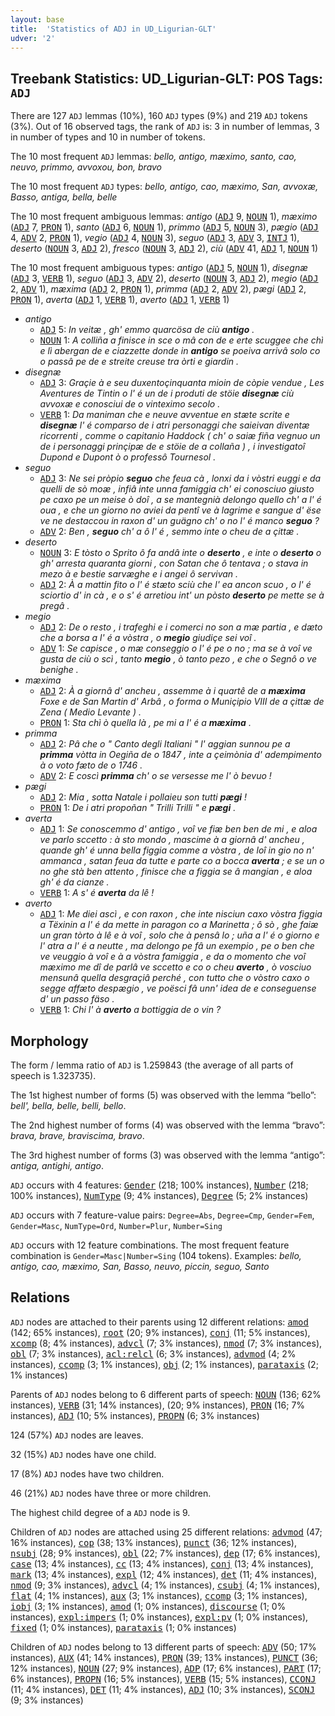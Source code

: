 ```yaml
---
layout: base
title:  'Statistics of ADJ in UD_Ligurian-GLT'
udver: '2'
---
```


## Treebank Statistics: UD_Ligurian-GLT: POS Tags: `ADJ`

There are 127 `ADJ` lemmas (10%), 160 `ADJ` types (9%) and 219 `ADJ` tokens (3%).
Out of 16 observed tags, the rank of `ADJ` is: 3 in number of lemmas, 3 in number of types and 10 in number of tokens.

The 10 most frequent `ADJ` lemmas: <em>bello, antigo, mæximo, santo, cao, neuvo, primmo, avvoxou, bon, bravo</em>

The 10 most frequent `ADJ` types:  <em>bello, antigo, cao, mæximo, San, avvoxæ, Basso, antiga, bella, belle</em>

The 10 most frequent ambiguous lemmas: <em>antigo</em> (<tt><a href="lij_glt-pos-ADJ.html">ADJ</a></tt> 9, <tt><a href="lij_glt-pos-NOUN.html">NOUN</a></tt> 1), <em>mæximo</em> (<tt><a href="lij_glt-pos-ADJ.html">ADJ</a></tt> 7, <tt><a href="lij_glt-pos-PRON.html">PRON</a></tt> 1), <em>santo</em> (<tt><a href="lij_glt-pos-ADJ.html">ADJ</a></tt> 6, <tt><a href="lij_glt-pos-NOUN.html">NOUN</a></tt> 1), <em>primmo</em> (<tt><a href="lij_glt-pos-ADJ.html">ADJ</a></tt> 5, <tt><a href="lij_glt-pos-NOUN.html">NOUN</a></tt> 3), <em>pægio</em> (<tt><a href="lij_glt-pos-ADJ.html">ADJ</a></tt> 4, <tt><a href="lij_glt-pos-ADV.html">ADV</a></tt> 2, <tt><a href="lij_glt-pos-PRON.html">PRON</a></tt> 1), <em>vegio</em> (<tt><a href="lij_glt-pos-ADJ.html">ADJ</a></tt> 4, <tt><a href="lij_glt-pos-NOUN.html">NOUN</a></tt> 3), <em>seguo</em> (<tt><a href="lij_glt-pos-ADJ.html">ADJ</a></tt> 3, <tt><a href="lij_glt-pos-ADV.html">ADV</a></tt> 3, <tt><a href="lij_glt-pos-INTJ.html">INTJ</a></tt> 1), <em>deserto</em> (<tt><a href="lij_glt-pos-NOUN.html">NOUN</a></tt> 3, <tt><a href="lij_glt-pos-ADJ.html">ADJ</a></tt> 2), <em>fresco</em> (<tt><a href="lij_glt-pos-NOUN.html">NOUN</a></tt> 3, <tt><a href="lij_glt-pos-ADJ.html">ADJ</a></tt> 2), <em>ciù</em> (<tt><a href="lij_glt-pos-ADV.html">ADV</a></tt> 41, <tt><a href="lij_glt-pos-ADJ.html">ADJ</a></tt> 1, <tt><a href="lij_glt-pos-NOUN.html">NOUN</a></tt> 1)

The 10 most frequent ambiguous types:  <em>antigo</em> (<tt><a href="lij_glt-pos-ADJ.html">ADJ</a></tt> 5, <tt><a href="lij_glt-pos-NOUN.html">NOUN</a></tt> 1), <em>disegnæ</em> (<tt><a href="lij_glt-pos-ADJ.html">ADJ</a></tt> 3, <tt><a href="lij_glt-pos-VERB.html">VERB</a></tt> 1), <em>seguo</em> (<tt><a href="lij_glt-pos-ADJ.html">ADJ</a></tt> 3, <tt><a href="lij_glt-pos-ADV.html">ADV</a></tt> 2), <em>deserto</em> (<tt><a href="lij_glt-pos-NOUN.html">NOUN</a></tt> 3, <tt><a href="lij_glt-pos-ADJ.html">ADJ</a></tt> 2), <em>megio</em> (<tt><a href="lij_glt-pos-ADJ.html">ADJ</a></tt> 2, <tt><a href="lij_glt-pos-ADV.html">ADV</a></tt> 1), <em>mæxima</em> (<tt><a href="lij_glt-pos-ADJ.html">ADJ</a></tt> 2, <tt><a href="lij_glt-pos-PRON.html">PRON</a></tt> 1), <em>primma</em> (<tt><a href="lij_glt-pos-ADJ.html">ADJ</a></tt> 2, <tt><a href="lij_glt-pos-ADV.html">ADV</a></tt> 2), <em>pægi</em> (<tt><a href="lij_glt-pos-ADJ.html">ADJ</a></tt> 2, <tt><a href="lij_glt-pos-PRON.html">PRON</a></tt> 1), <em>averta</em> (<tt><a href="lij_glt-pos-ADJ.html">ADJ</a></tt> 1, <tt><a href="lij_glt-pos-VERB.html">VERB</a></tt> 1), <em>averto</em> (<tt><a href="lij_glt-pos-ADJ.html">ADJ</a></tt> 1, <tt><a href="lij_glt-pos-VERB.html">VERB</a></tt> 1)


* <em>antigo</em>
  * <tt><a href="lij_glt-pos-ADJ.html">ADJ</a></tt> 5: <em>In veitæ , gh' emmo quarcösa de ciù <b>antigo</b> .</em>
  * <tt><a href="lij_glt-pos-NOUN.html">NOUN</a></tt> 1: <em>A colliña a finisce in sce o mâ con de e erte scuggee che chì e lì abergan de e ciazzette donde in <b>antigo</b> se poeiva arrivâ solo co o passâ pe de e streite creuse tra òrti e giardin .</em>
* <em>disegnæ</em>
  * <tt><a href="lij_glt-pos-ADJ.html">ADJ</a></tt> 3: <em>Graçie à e seu duxentoçinquanta mioin de còpie vendue , Les Aventures de Tintin o l' é un de i produti de stöie <b>disegnæ</b> ciù avvoxæ e conosciui de o vinteximo secolo .</em>
  * <tt><a href="lij_glt-pos-VERB.html">VERB</a></tt> 1: <em>Da maniman che e neuve avventue en stæte scrite e <b>disegnæ</b> l' é comparso de i atri personaggi che saieivan diventæ ricorrenti , comme o capitanio Haddock ( ch' o saiæ fiña vegnuo un de i personaggi prinçipæ de e stöie de a collaña ) , i investigatoî Dupond e Dupont ò o professô Tournesol .</em>
* <em>seguo</em>
  * <tt><a href="lij_glt-pos-ADJ.html">ADJ</a></tt> 3: <em>Ne sei pròpio <b>seguo</b> che feua cà , lonxi da i vòstri euggi e da quelli de sò moæ , infiâ inte unna famiggia ch' ei conosciuo giusto pe caxo pe un meise ò doî , a se mantegnià delongo quello ch' a l' é oua , e che un giorno no aviei da pentî ve à lagrime e sangue d' ëse ve ne destaccou in raxon d' un guägno ch' o no l' é manco <b>seguo</b> ?</em>
  * <tt><a href="lij_glt-pos-ADV.html">ADV</a></tt> 2: <em>Ben , <b>seguo</b> ch' a ô l' é , semmo inte o cheu de a çittæ .</em>
* <em>deserto</em>
  * <tt><a href="lij_glt-pos-NOUN.html">NOUN</a></tt> 3: <em>E tòsto o Sprito ô fa andâ inte o <b>deserto</b> , e inte o <b>deserto</b> o gh' arresta quaranta giorni , con Satan che ô tentava ; o stava in mezo à e bestie sarvæghe e i angei ô servivan .</em>
  * <tt><a href="lij_glt-pos-ADJ.html">ADJ</a></tt> 2: <em>À a mattin fito o l' é stæto sciù che l' ea ancon scuo , o l' é sciortio d' in cà , e o s' é arretiou int' un pòsto <b>deserto</b> pe mette se à pregâ .</em>
* <em>megio</em>
  * <tt><a href="lij_glt-pos-ADJ.html">ADJ</a></tt> 2: <em>De o resto , i trafeghi e i comerci no son a mæ partia , e dæto che a borsa a l' é a vòstra , o <b>megio</b> giudiçe sei voî .</em>
  * <tt><a href="lij_glt-pos-ADV.html">ADV</a></tt> 1: <em>Se capisce , o mæ conseggio o l' é pe o no ; ma se à voî ve gusta de ciù o scì , tanto <b>megio</b> , ò tanto pezo , e che o Segnô o ve benighe .</em>
* <em>mæxima</em>
  * <tt><a href="lij_glt-pos-ADJ.html">ADJ</a></tt> 2: <em>À a giornâ d' ancheu , assemme à i quartê de a <b>mæxima</b> Foxe e de San Martin d' Arbâ , o forma o Muniçipio VIII de a çittæ de Zena ( Medio Levante ) .</em>
  * <tt><a href="lij_glt-pos-PRON.html">PRON</a></tt> 1: <em>Sta chì ò quella là , pe mi a l' é a <b>mæxima</b> .</em>
* <em>primma</em>
  * <tt><a href="lij_glt-pos-ADJ.html">ADJ</a></tt> 2: <em>Pâ che o " Canto degli Italiani " l' aggian sunnou pe a <b>primma</b> vòtta in Oegiña de o 1847 , inte a çeimònia d' adempimento à o voto fæto de o 1746 .</em>
  * <tt><a href="lij_glt-pos-ADV.html">ADV</a></tt> 2: <em>E coscì <b>primma</b> ch' o se versesse me l' ò bevuo !</em>
* <em>pægi</em>
  * <tt><a href="lij_glt-pos-ADJ.html">ADJ</a></tt> 2: <em>Mia , sotta Natale i pollaieu son tutti <b>pægi</b> !</em>
  * <tt><a href="lij_glt-pos-PRON.html">PRON</a></tt> 1: <em>De i atri propoñan " Trilli Trilli " e <b>pægi</b> .</em>
* <em>averta</em>
  * <tt><a href="lij_glt-pos-ADJ.html">ADJ</a></tt> 1: <em>Se conoscemmo d' antigo , voî ve fiæ ben ben de mi , e aloa ve parlo sccetto : à sto mondo , mascime à a giornâ d' ancheu , quande gh' é unna bella figgia comme a vòstra , de loî in gio no n' ammanca , satan feua da tutte e parte co a bocca <b>averta</b> ; e se un o no ghe stà ben attento , finisce che a figgia se â mangian , e aloa gh' é da cianze .</em>
  * <tt><a href="lij_glt-pos-VERB.html">VERB</a></tt> 1: <em>A s' é <b>averta</b> da lê !</em>
* <em>averto</em>
  * <tt><a href="lij_glt-pos-ADJ.html">ADJ</a></tt> 1: <em>Me diei ascì , e con raxon , che inte nisciun caxo vòstra figgia a Tëxinin a l' é da mette in paragon co a Marinetta ; ô sò , ghe faiæ un gran tòrto à lê e à voî , solo che à pensâ lo ; uña a l' é o giorno e l' atra a l' é a neutte , ma delongo pe fâ un exempio , pe o ben che ve veuggio à voî e à a vòstra famiggia , e da o momento che voî mæximo me dî de parlâ ve sccetto e co o cheu <b>averto</b> , ò vosciuo mensunâ quella desgraçiâ perché , con tutto che o vòstro caxo o segge affæto despægio , ve poësci fâ unn' idea de e conseguense d' un passo fäso .</em>
  * <tt><a href="lij_glt-pos-VERB.html">VERB</a></tt> 1: <em>Chi l' à <b>averto</b> a bottiggia de o vin ?</em>

## Morphology

The form / lemma ratio of `ADJ` is 1.259843 (the average of all parts of speech is 1.323735).

The 1st highest number of forms (5) was observed with the lemma “bello”: <em>bell', bella, belle, belli, bello</em>.

The 2nd highest number of forms (4) was observed with the lemma “bravo”: <em>brava, brave, braviscima, bravo</em>.

The 3rd highest number of forms (3) was observed with the lemma “antigo”: <em>antiga, antighi, antigo</em>.

`ADJ` occurs with 4 features: <tt><a href="lij_glt-feat-Gender.html">Gender</a></tt> (218; 100% instances), <tt><a href="lij_glt-feat-Number.html">Number</a></tt> (218; 100% instances), <tt><a href="lij_glt-feat-NumType.html">NumType</a></tt> (9; 4% instances), <tt><a href="lij_glt-feat-Degree.html">Degree</a></tt> (5; 2% instances)

`ADJ` occurs with 7 feature-value pairs: `Degree=Abs`, `Degree=Cmp`, `Gender=Fem`, `Gender=Masc`, `NumType=Ord`, `Number=Plur`, `Number=Sing`

`ADJ` occurs with 12 feature combinations.
The most frequent feature combination is `Gender=Masc|Number=Sing` (104 tokens).
Examples: <em>bello, antigo, cao, mæximo, San, Basso, neuvo, piccin, seguo, Santo</em>


## Relations

`ADJ` nodes are attached to their parents using 12 different relations: <tt><a href="lij_glt-dep-amod.html">amod</a></tt> (142; 65% instances), <tt><a href="lij_glt-dep-root.html">root</a></tt> (20; 9% instances), <tt><a href="lij_glt-dep-conj.html">conj</a></tt> (11; 5% instances), <tt><a href="lij_glt-dep-xcomp.html">xcomp</a></tt> (8; 4% instances), <tt><a href="lij_glt-dep-advcl.html">advcl</a></tt> (7; 3% instances), <tt><a href="lij_glt-dep-nmod.html">nmod</a></tt> (7; 3% instances), <tt><a href="lij_glt-dep-obl.html">obl</a></tt> (7; 3% instances), <tt><a href="lij_glt-dep-acl-relcl.html">acl:relcl</a></tt> (6; 3% instances), <tt><a href="lij_glt-dep-advmod.html">advmod</a></tt> (4; 2% instances), <tt><a href="lij_glt-dep-ccomp.html">ccomp</a></tt> (3; 1% instances), <tt><a href="lij_glt-dep-obj.html">obj</a></tt> (2; 1% instances), <tt><a href="lij_glt-dep-parataxis.html">parataxis</a></tt> (2; 1% instances)

Parents of `ADJ` nodes belong to 6 different parts of speech: <tt><a href="lij_glt-pos-NOUN.html">NOUN</a></tt> (136; 62% instances), <tt><a href="lij_glt-pos-VERB.html">VERB</a></tt> (31; 14% instances),  (20; 9% instances), <tt><a href="lij_glt-pos-PRON.html">PRON</a></tt> (16; 7% instances), <tt><a href="lij_glt-pos-ADJ.html">ADJ</a></tt> (10; 5% instances), <tt><a href="lij_glt-pos-PROPN.html">PROPN</a></tt> (6; 3% instances)

124 (57%) `ADJ` nodes are leaves.

32 (15%) `ADJ` nodes have one child.

17 (8%) `ADJ` nodes have two children.

46 (21%) `ADJ` nodes have three or more children.

The highest child degree of a `ADJ` node is 9.

Children of `ADJ` nodes are attached using 25 different relations: <tt><a href="lij_glt-dep-advmod.html">advmod</a></tt> (47; 16% instances), <tt><a href="lij_glt-dep-cop.html">cop</a></tt> (38; 13% instances), <tt><a href="lij_glt-dep-punct.html">punct</a></tt> (36; 12% instances), <tt><a href="lij_glt-dep-nsubj.html">nsubj</a></tt> (28; 9% instances), <tt><a href="lij_glt-dep-obl.html">obl</a></tt> (22; 7% instances), <tt><a href="lij_glt-dep-dep.html">dep</a></tt> (17; 6% instances), <tt><a href="lij_glt-dep-case.html">case</a></tt> (13; 4% instances), <tt><a href="lij_glt-dep-cc.html">cc</a></tt> (13; 4% instances), <tt><a href="lij_glt-dep-conj.html">conj</a></tt> (13; 4% instances), <tt><a href="lij_glt-dep-mark.html">mark</a></tt> (13; 4% instances), <tt><a href="lij_glt-dep-expl.html">expl</a></tt> (12; 4% instances), <tt><a href="lij_glt-dep-det.html">det</a></tt> (11; 4% instances), <tt><a href="lij_glt-dep-nmod.html">nmod</a></tt> (9; 3% instances), <tt><a href="lij_glt-dep-advcl.html">advcl</a></tt> (4; 1% instances), <tt><a href="lij_glt-dep-csubj.html">csubj</a></tt> (4; 1% instances), <tt><a href="lij_glt-dep-flat.html">flat</a></tt> (4; 1% instances), <tt><a href="lij_glt-dep-aux.html">aux</a></tt> (3; 1% instances), <tt><a href="lij_glt-dep-ccomp.html">ccomp</a></tt> (3; 1% instances), <tt><a href="lij_glt-dep-iobj.html">iobj</a></tt> (3; 1% instances), <tt><a href="lij_glt-dep-amod.html">amod</a></tt> (1; 0% instances), <tt><a href="lij_glt-dep-discourse.html">discourse</a></tt> (1; 0% instances), <tt><a href="lij_glt-dep-expl-impers.html">expl:impers</a></tt> (1; 0% instances), <tt><a href="lij_glt-dep-expl-pv.html">expl:pv</a></tt> (1; 0% instances), <tt><a href="lij_glt-dep-fixed.html">fixed</a></tt> (1; 0% instances), <tt><a href="lij_glt-dep-parataxis.html">parataxis</a></tt> (1; 0% instances)

Children of `ADJ` nodes belong to 13 different parts of speech: <tt><a href="lij_glt-pos-ADV.html">ADV</a></tt> (50; 17% instances), <tt><a href="lij_glt-pos-AUX.html">AUX</a></tt> (41; 14% instances), <tt><a href="lij_glt-pos-PRON.html">PRON</a></tt> (39; 13% instances), <tt><a href="lij_glt-pos-PUNCT.html">PUNCT</a></tt> (36; 12% instances), <tt><a href="lij_glt-pos-NOUN.html">NOUN</a></tt> (27; 9% instances), <tt><a href="lij_glt-pos-ADP.html">ADP</a></tt> (17; 6% instances), <tt><a href="lij_glt-pos-PART.html">PART</a></tt> (17; 6% instances), <tt><a href="lij_glt-pos-PROPN.html">PROPN</a></tt> (16; 5% instances), <tt><a href="lij_glt-pos-VERB.html">VERB</a></tt> (15; 5% instances), <tt><a href="lij_glt-pos-CCONJ.html">CCONJ</a></tt> (11; 4% instances), <tt><a href="lij_glt-pos-DET.html">DET</a></tt> (11; 4% instances), <tt><a href="lij_glt-pos-ADJ.html">ADJ</a></tt> (10; 3% instances), <tt><a href="lij_glt-pos-SCONJ.html">SCONJ</a></tt> (9; 3% instances)

